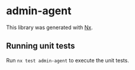 # admin-agent

This library was generated with [Nx](https://nx.dev).

## Running unit tests

Run `nx test admin-agent` to execute the unit tests.
